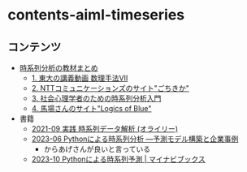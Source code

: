 # contents-aiml-timeseries

## コンテンツ

- [時系列分析の教材まとめ](https://twitter.com/developer_quant/status/1622110181869117440)
  - [1. 東大の講義動画 数理手法Ⅶ](https://ocwx.ocw.u-tokyo.ac.jp/course_11416/)
  - [2. NTTコミュニケーションズのサイト"ごちきか"](https://gochikika.ntt.com/index.html)
  - [3. 社会心理学者のための時系列分析入門](https://slideshare.net/MasashiKomori/ss-137269074)
  - [4. 馬場さんのサイト"Logics of Blue"](https://logics-of-blue.com/tag/%e6%99%82%e7%b3%bb%e5%88%97%e5%88%86%e6%9e%90/)
- 書籍
  - [2021-09 実践 時系列データ解析 (オライリー)](https://www.oreilly.co.jp/books/9784873119601)
  - [2023-06 Pythonによる時系列分析 ―予測モデル構築と企業事例](https://twitter.com/karaage0703/status/1699425086980161865)
    - からあげさんが良いと言っている
  - [2023-10 Pythonによる時系列予測 | マイナビブックス](https://book.mynavi.jp/ec/products/detail/id=141029)
